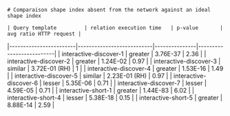
    # Comparaison shape index absent from the network against an ideal shape index
    
    | Query template         | relation execution time   | p-value       |   avg ratio HTTP request |
|------------------------|---------------------------|---------------|--------------------------|
| interactive-discover-1 | greater                   | 3.76E-37      |                     2.36 |
| interactive-discover-2 | greater                   | 1.24E-02      |                     0.97 |
| interactive-discover-3 | similar                   | 3.72E-01 (RH) |                     1    |
| interactive-discover-4 | greater                   | 1.53E-16      |                     1.49 |
| interactive-discover-5 | similar                   | 2.23E-01 (RH) |                     0.97 |
| interactive-discover-6 | lesser                    | 5.35E-06      |                     0.71 |
| interactive-discover-7 | lesser                    | 4.59E-05      |                     0.71 |
| interactive-short-1    | greater                   | 1.44E-83      |                     6.02 |
| interactive-short-4    | lesser                    | 5.38E-18      |                     0.15 |
| interactive-short-5    | greater                   | 8.88E-14      |                     2.59 |
    